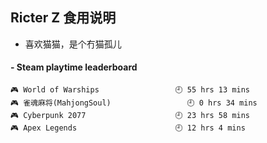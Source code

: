 ## Ricter Z 食用说明
- 喜欢猫猫，是个冇猫孤儿

<!-- steam-box start -->
#### - Steam playtime leaderboard
```text
🎮 World of Warships                 🕘 55 hrs 13 mins
🎮 雀魂麻将(MahjongSoul)                 🕘 0 hrs 34 mins
🎮 Cyberpunk 2077                    🕘 23 hrs 58 mins
🎮 Apex Legends                      🕘 12 hrs 4 mins
```
<!-- Powered by https://github.com/YouEclipse/steam-box . -->
<!-- steam-box end -->
